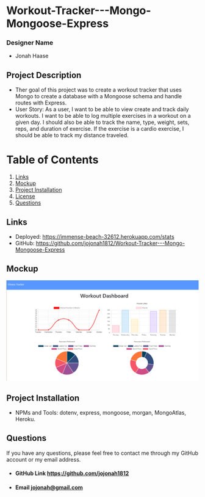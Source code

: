 # Workout-Tracker---Mongo-Mongoose-Express

### Designer Name
* Jonah Haase
## Project Description
* Ther goal of this project was to create a workout tracker that uses Mongo to create a database with a Mongoose schema and handle routes with Express.
* User Story: As a user, I want to be able to view create and track daily workouts. I want to be able to log multiple exercises in a workout on a given day. I should also be able to track the name, type, weight, sets, reps, and duration of exercise. If the exercise is a cardio exercise, I should be able to track my distance traveled.

# Table of Contents
1. [Links](#links)
2. [Mockup](#mockup)
3. [Project Installation](#project-installation)
4. [License](#license)
5. [Questions](#questions)

## Links
* Deployed: https://immense-beach-32612.herokuapp.com/stats
* GitHub: https://github.com/jojonah1812/Workout-Tracker---Mongo-Mongoose-Express

## Mockup
![Stats of last 7 workouts.](./Assets/mockupstats.png)

## Project Installation
* NPMs and Tools: dotenv, express, mongoose, morgan, MongoAtlas, Heroku.

## Questions
If you have any questions, please feel free to contact me through my GitHub account or my email address.
* #### GitHub Link    https://github.com/jojonah1812
* #### Email    jojonah@gmail.com
